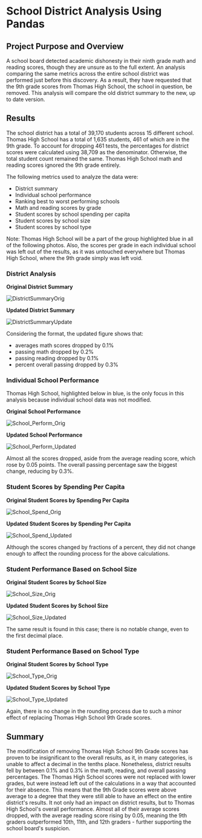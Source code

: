 # School District Analysis Using Pandas
## Project Purpose and Overview
A school board detected academic dishonesty in their ninth grade math and reading scores, though they are unsure as to the full extent. An analysis comparing the same metrics across the entire school district was performed just before this discovery. As a result, they have requested that the 9th grade scores from Thomas High School, the school in question, be removed. This analysis will compare the old district summary to the new, up to date version.
## Results
The school district has a total of 39,170 students across 15 different school. Thomas High School has a total of 1,635 students, 461 of which are in the 9th grade. To account for dropping 461 tests, the percentages for district scores were calculated using 38,709 as the denominator. Otherwise, the total student count remained the same. Thomas High School math and reading scores ignored the 9th grade entirely.

The following metrics used to analyze the data were:
  - District summary
  - Individual school performance
  - Ranking best to worst performing schools
  - Math and reading scores by grade
  - Student scores by school spending per capita
  - Student scores by school size
  - Student scores by school type

Note: Thomas High School will be a part of the group highlighted blue in all of the following photos. Also, the scores per grade in each individual school was left out of the results, as it was untouched everywhere but Thomas High School, where the 9th grade simply was left void.

### District Analysis

**Original District Summary**

![DistrictSummaryOrig](https://user-images.githubusercontent.com/92493572/142491270-36cb6d41-eb74-4c58-ad6e-1371ecbe3a69.png)

**Updated District Summary**

![DistrictSummaryUpdate](https://user-images.githubusercontent.com/92493572/142491276-89902924-fd50-4692-b242-bcd5bdfcfbf5.png)

Considering the format, the updated figure shows that:
  - averages math scores dropped by 0.1%
  - passing math dropped by 0.2%
  - passing reading dropped by 0.1%
  - percent overall passing dropped by 0.3%

### Individual School Performance
Thomas High School, highlighted below in blue, is the only focus in this analysis because individual school data was not modified.

**Original School Performance**

![School_Perform_Orig](https://user-images.githubusercontent.com/92493572/142500261-27239bf5-5daf-4dde-9cc5-beb2404f1fb7.png)

**Updated School Performance**

![School_Perform_Updated](https://user-images.githubusercontent.com/92493572/142500670-fe518560-b08e-475b-8741-2fbb684a9c61.png)

Almost all the scores dropped, aside from the average reading score, which rose by 0.05 points. The overall passing percentage saw the biggest change, reducing by 0.3%.

### Student Scores by Spending Per Capita

**Original Student Scores by Spending Per Capita**

![School_Spend_Orig](https://user-images.githubusercontent.com/92493572/142502948-f8261126-b4d6-43bb-902d-26fbe9493fb7.png)

**Updated Student Scores by Spending Per Capita**

![School_Spend_Updated](https://user-images.githubusercontent.com/92493572/142502962-e674598d-f406-4252-bf14-609cd0b18e48.png)

Although the scores changed by fractions of a percent, they did not change enough to affect the rounding process for the above calculations.

### Student Performance Based on School Size

**Original Student Scores by School Size**

![School_Size_Orig](https://user-images.githubusercontent.com/92493572/142503638-30e3aea9-fa37-4c41-8a57-225c97e1c7ad.png)

**Updated Student Scores by School Size**

![School_Size_Updated](https://user-images.githubusercontent.com/92493572/142503673-98157e50-cf25-466b-ab5b-b35b0bee44e1.png)

The same result is found in this case; there is no notable change, even to the first decimal place.

### Student Performance Based on School Type

**Original Student Scores by School Type**

![School_Type_Orig](https://user-images.githubusercontent.com/92493572/142503893-5e4ba099-fb53-4e9c-9a89-38fb4ab40658.png)

**Updated Student Scores by School Type**

![School_Type_Updated](https://user-images.githubusercontent.com/92493572/142503902-a9d368c2-47be-4937-8170-e45603b09359.png)

Again, there is no change in the rounding process due to such a minor effect of replacing Thomas High School 9th Grade scores.

## Summary

The modification of removing Thomas High School 9th Grade scores has proven to be insignificant to the overall results, as it, in many categories, is unable to affect a decimal in the tenths place. Nonetheless, district results fell by between 0.1% and 0.3% in the math, reading, and overall passing percentages. The Thomas High School scores were not replaced with lower grades, but were instead left out of the calculations in a way that accounted for their absence. This means that the 9th Grade scores were above average to a degree that they were still able to have an effect on the entire district's results. It not only had an impact on district results, but to Thomas High School's overall performance. Almost all of their average scores dropped, with the average reading score rising by 0.05, meaning the 9th graders outperformed 10th, 11th, and 12th graders - further supporting the school board's suspicion.
